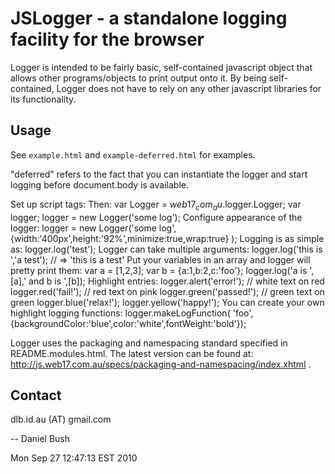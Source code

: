 # JSLogger - a standalone logging facility for the browser

Logger is intended to be fairly basic, self-contained javascript object that
allows other programs/objects to print output onto it.
By being self-contained, Logger does not have to rely on any other javascript
libraries for its functionality.

## Usage

See `example.html` and `example-deferred.html` for examples.

"deferred" refers to the fact that you can instantiate the logger and
start logging before document.body is available.

Set up script tags:
      <script type="text/javascript" src="path/to/pretty_print.js" ></script>
      <script type="text/javascript" src="path/to/Logger.js" ></script>
Then:
      var Logger = $web17_com_au$.logger.Logger;
      var logger;
      logger = new Logger('some log');
Configure appearance of the logger:
      logger = new Logger('some log',
        {width:'400px',height:'92%',minimize:true,wrap:true}
      );
Logging is as simple as:
      logger.log('test');
Logger can take multiple arguments:
      logger.log('this is ','a test');
      // => 'this is a test'
Put your variables in an array and logger will pretty print them:
      var a = [1,2,3];
      var b = {a:1,b:2,c:'foo'};
      logger.log('a is ',[a],' and b is ',[b]);
Highlight entries:
      logger.alert('error!');  // white text on red
      logger.red('fail!');    // red text on pink
      logger.green('passed!');  // green text on green
      logger.blue('relax!'); 
      logger.yellow('happy!');
You can create your own highlight logging functions:
      logger.makeLogFunction(
        'foo',
        {backgroundColor:'blue',color:'white',fontWeight:'bold'});



Logger uses the packaging and namespacing standard specified in
README.modules.html.  The latest version can be found at:
<http://js.web17.com.au/specs/packaging-and-namespacing/index.xhtml> .

## Contact

dlb.id.au (AT) gmail.com

--
Daniel Bush

Mon Sep 27 12:47:13 EST 2010

